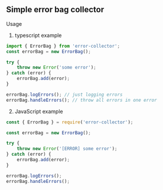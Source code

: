 Simple error bag collector
---

Usage

1. typescript example

```ts
import { ErrorBag } from 'error-collector';
const errorBag = new ErrorBag();

try {
    throw new Error('some error');
} catch (error) {
    errorBag.add(error);
}

errorBag.logErrors(); // just logging errors
errorBag.handleErrors(); // throw all errors in one error
```

2. JavaScript example

```js
const { ErrorBag } = require('error-collector');

const errorBag = new ErrorBag();

try {
    throw new Error('[ERROR] some error');
} catch (error) {
    errorBag.add(error);
}

errorBag.logErrors();
errorBag.handleErrors();
```
